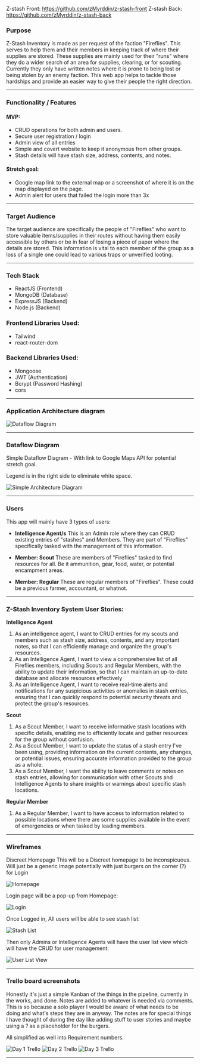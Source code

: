 Z-stash Front: https://github.com/zMyrddin/z-stash-front
Z-stash Back: https://github.com/zMyrddin/z-stash-back




### Purpose
Z-Stash Inventory is made as per request of the faction "Fireflies". This serves to help them and their members in keeping track of where their supplies are stored. These supplies are mainly used for their "runs" where they do a wider search of an area for supplies, clearing, or for scouting. Currently they only have written notes where it is prone to being lost or being stolen by an enemy faction. This web app helps to tackle those hardships and provide an easier way to give their people the right direction.

---

### Functionality / Features

#### MVP:
- CRUD operations for both admin and users.
- Secure user registration / login
- Admin view of all entries
- Simple and covert website to keep it anonymous from other groups.
- Stash details will have stash size, address, contents, and notes.

#### Stretch goal:
- Google map link to the external map or a screenshot of where it is on the map displayed on the page.
- Admin alert for users that failed the login more than 3x

---

### Target Audience
The target audience are specifically the people of "Fireflies" who want to store valuable items/supplies in their routes without having them easily accessible by others or be in fear of losing a piece of paper where the details are stored. This information is vital to each member of the group as a loss of a single one could lead to various traps or unverified looting.

---

### Tech Stack
- ReactJS (Frontend)
- MongoDB (Database)
- ExpressJS (Backend)
- Node.js (Backend)


### Frontend Libraries Used:
- Tailwind
- react-router-dom

### Backend Libraries Used:
- Mongoose
- JWT (Authentication)
- Bcrypt (Password Hashing)
- cors

---

### Application Architecture diagram

![Dataflow Diagram](/docs/AAD%20-%20Z%20Stash%20Inventory%20System.jpeg "AAD")

---


### Dataflow Diagram

Simple Dataflow Diagram - With link to Google Maps API for potential stretch goal.

Legend is in the right side to eliminate white space.

![Simple Architecture Diagram](/docs/Z-Stash%20DFD.jpg "AAD")

---

### Users
This app will mainly have 3 types of users:

- **Intelligence Agent/s**
This is an Admin role where they can CRUD existing entries of "stashes" and Members.  They are part of "Fireflies" specifically tasked with the management of this information.

- **Member: Scout**
These are members of "Fireflies" tasked to find resources for all. Be it ammunition, gear, food, water, or potential encampment areas.

- **Member: Regular**
These are regular members of "Fireflies". These could be a previous farmer, accountant, or whatnot.

---

### **Z-Stash Inventory System User Stories:**

**Intelligence Agent**
1. As an intelligence agent, I want to CRUD entries for my scouts and members such as stash size, address, contents, and any important notes, so that I can efficiently manage and organize the group's resources.
2. As an Intelligence Agent, I want to view a comprehensive list of all Fireflies members, including Scouts and Regular Members, with the ability to update their information, so that I can maintain an up-to-date database and allocate resources effectively
3. As an Intelligence Agent, I want to receive real-time alerts and notifications for any suspicious activities or anomalies in stash entries, ensuring that I can quickly respond to potential security threats and protect the group's resources.

**Scout**
1. As a Scout Member, I want to receive informative stash locations with specific details, enabling me to efficiently locate and gather resources for the group without confusion.
2. As a Scout Member, I want to update the status of a stash entry I've been using, providing information on the current contents, any changes, or potential issues, ensuring accurate information provided to the group as a whole.
3. As a Scout Member, I want the ability to leave comments or notes on stash entries, allowing for communication with other Scouts and Intelligence Agents to share insights or warnings about specific stash locations.

**Regular Member**
1. As a Regular Member, I want to have access to information related to possible locations where there are some supplies available in the event of emergencies or when tasked by leading members.

---

### Wireframes

Discreet Homepage
This will be a Discreet homepage to be inconspicuous. Will just be a generic image potentially with just burgers on the corner (?) for Login

![Homepage](/docs/Homepage.jpg "Homepage wireframe")


Login page will be a pop-up from Homepage:

![Login](/docs/Login.jpg "Login wireframe")

Once Logged in, All users will be able to see stash list:

![Stash List](/docs/Stash%20View.jpg "Stash List View")

Then only Admins or Intelligence Agents will have the user list view which will have the CRUD for user management:

![User List View](/docs/Admin%20base.jpg "User List View")

---

### Trello board screenshots

Honestly it's just a simple Kanban of the things in the pipeline, currently in the works, and done. Notes are added to whatever is needed via comments. This is so because a solo player I would be aware of what needs to be doing and what's steps they are in anyway. The notes are for special things I have thought of during the day like adding stuff to user stories and maybe using a ? as a placeholder for the burgers.

All simplified as well into Requirement numbers.

![Day 1 Trello](/docs/Day%201%20-%20Trello.JPG "First day/phase of the project")
![Day 2 Trello](/docs/Day%202%20-%20Trello.JPG "Second day/phase of the project")
![Day 3 Trello](/docs/Day%203%20-%20Trello.JPG "Third day/phase of the project")

---






